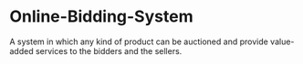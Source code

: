 # Online-Bidding-System
A system in which any kind of product can be auctioned and provide value-added services to the bidders and the sellers.
